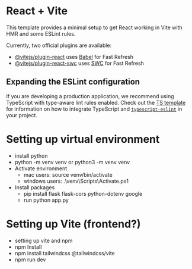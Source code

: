 # React + Vite

This template provides a minimal setup to get React working in Vite with HMR and some ESLint rules.

Currently, two official plugins are available:

- [@vitejs/plugin-react](https://github.com/vitejs/vite-plugin-react/blob/main/packages/plugin-react) uses [Babel](https://babeljs.io/) for Fast Refresh
- [@vitejs/plugin-react-swc](https://github.com/vitejs/vite-plugin-react/blob/main/packages/plugin-react-swc) uses [SWC](https://swc.rs/) for Fast Refresh

## Expanding the ESLint configuration

If you are developing a production application, we recommend using TypeScript with type-aware lint rules enabled. Check out the [TS template](https://github.com/vitejs/vite/tree/main/packages/create-vite/template-react-ts) for information on how to integrate TypeScript and [`typescript-eslint`](https://typescript-eslint.io) in your project.

# Setting up virtual environment
- install python
- python -m venv venv or python3 -m venv venv
- Activate environment
  - mac users: source venv/bin/activate
  - windows users: .\venv\Scripts\Activate.ps1
- Install packages
  - pip install flask flask-cors python-dotenv google
  - run python app.py
    
# Setting up Vite (frontend?)
- setting up vite and npm
- npm Install
- npm install tailwindcss @tailwindcss/vite
- npm run dev
